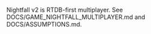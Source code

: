 Nightfall v2 is RTDB-first multiplayer. See DOCS/GAME_NIGHTFALL_MULTIPLAYER.md and DOCS/ASSUMPTIONS.md.


